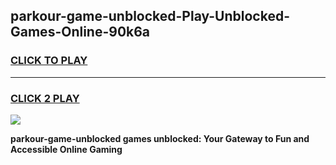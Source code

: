 
## parkour-game-unblocked-Play-Unblocked-Games-Online-90k6a
<h3>
<a href="https://premium76.site?title=parkour-game-unblocked&ref=25A">CLICK TO PLAY</a></h3>
<hr>

<h3>
<a href="https://premium76.site?title=parkour-game-unblocked&ref=25A">CLICK 2 PLAY</a>
  
</h3>

<a href="https://premium76.site?title=parkour-game-unblocked&ref=25A"><img src="https://clearcache.store/games.png"></a>


**parkour-game-unblocked games unblocked: Your Gateway to Fun and Accessible Online Gaming**
